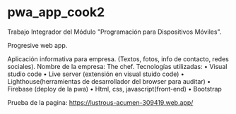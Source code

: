# pwa_app_cook2

Trabajo Integrador del Módulo "Programación para Dispositivos Móviles".

Progresive web app.

Aplicación informativa para empresa. (Textos, fotos, info de contacto, redes sociales).
Nombre de la empresa: The chef.
Tecnologías utilizadas:
•	Visual studio code
•	Live server (extensión en visual stuido code)
•	Lighthouse(herramientas de desarrollador del browser para auditar)
•	Firebase (deploy de la pwa)
•	Html, css, javascript(front-end)
•	Bootstrap


Prueba de la pagina: https://lustrous-acumen-309419.web.app/
